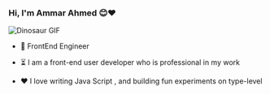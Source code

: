 ### Hi, I'm Ammar Ahmed 😊❤️



![Dinosaur GIF]([https://media.giphy.com/media/3o7aD6vQ4qVEYsuwQ0/giphy.gif](https://th.bing.com/th/id/R.a1789315e90f5a0e29f9dccf95d5bea6rik=4nIHxbXfaWR2jg&pid=ImgRaw&r=0))


- 💼 FrontEnd Engineer

- ⏳ I am a front-end user developer who is professional in my work

- ❤️ I love writing Java Script , and building fun experiments on type-level
